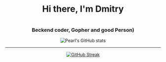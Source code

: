 <h1 align="center">Hi there, I'm Dmitry  </h1>
<style>
  p {text-align:center;}
</style>
<img style= src="https://github.com/Tarikul-Islam-Anik/Animated-Fluent-Emojis/blob/master/Emojis/Food/Crab.png?raw=true"> 
<h3 align="center">Beckend coder, Gopher and good Person)</h3>

![Pearl's GitHub stats](https://github-readme-stats.vercel.app/api?username=pearlrx&show_icons=true&theme=radical)

---

[![GitHub Streak](https://streak-stats.demolab.com/?user=pearlrx&theme=tokyonight)](https://git.io/streak-stats)
